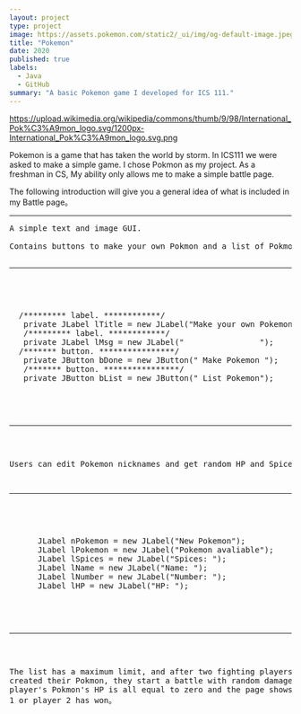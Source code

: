 ```yaml
---
layout: project
type: project
image: https://assets.pokemon.com/static2/_ui/img/og-default-image.jpeg
title: "Pokemon"
date: 2020
published: true
labels:
  - Java
  - GitHub
summary: "A basic Pokemon game I developed for ICS 111."
---
```


<https://upload.wikimedia.org/wikipedia/commons/thumb/9/98/International_Pok%C3%A9mon_logo.svg/1200px-International_Pok%C3%A9mon_logo.svg.png>

Pokemon is a game that has taken the world by storm. In ICS111 we were asked to make a simple game. I chose Pokmon as my project. As a freshman in CS,
My ability only allows me to make a simple battle page.

The following introduction will give you a general idea of what is included in my Battle page。

<hr>

<pre>
A simple text and image GUI.

Contains buttons to make your own Pokmon and a list of Pokmon that have already been made.

<hr>

<pre>

  /********* label. ************/
   private JLabel lTitle = new JLabel("Make your own Pokemon");
   /********* label. ************/
   private JLabel lMsg = new JLabel("                ");
  /******* button. ****************/
   private JButton bDone = new JButton(" Make Pokemon ");
   /******* button. ****************/
   private JButton bList = new JButton(" List Pokemon");
   
</pre>

<hr>

Users can edit Pokemon nicknames and get random HP and Spices.

<hr>

<pre>

      JLabel nPokemon = new JLabel("New Pokemon");
      JLabel lPokemon = new JLabel("Pokemon avaliable");
      JLabel lSpices = new JLabel("Spices: ");
      JLabel lName = new JLabel("Name: ");
      JLabel lNumber = new JLabel("Number: ");
      JLabel lHP = new JLabel("HP: ");

</pre>

<hr>

The list has a maximum limit, and after two fighting players have created their Pokmon,
they start a battle with random damage until one player's Pokmon's HP is all equal to zero and the page shows that player 1 or player 2 has won。
